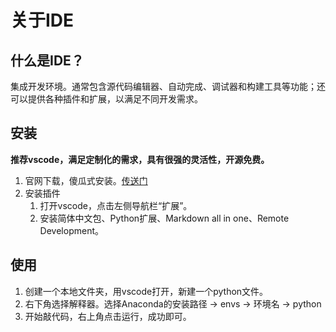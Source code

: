 # 关于IDE

## 什么是IDE？
集成开发环境。通常包含源代码编辑器、自动完成、调试器和构建工具等功能；还可以提供各种插件和扩展，以满足不同开发需求。

## 安装
**推荐vscode，满足定制化的需求，具有很强的灵活性，开源免费。**<br>
1. 官网下载，傻瓜式安装。[传送门](https://code.visualstudio.com/)
2. 安装插件
   1. 打开vscode，点击左侧导航栏“扩展”。
   2. 安装简体中文包、Python扩展、Markdown all in one、Remote Development。

## 使用
1. 创建一个本地文件夹，用vscode打开，新建一个python文件。
2. 右下角选择解释器。选择Anaconda的安装路径 -> envs -> 环境名 -> python
3. 开始敲代码，右上角点击运行，成功即可。